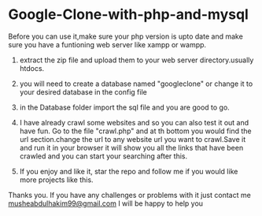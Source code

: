 # Google-Clone-with-php-and-mysql
Before you can use it,make sure your php version is upto date and make sure you have a funtioning web server like xampp or wampp.

1. extract the zip file and upload them to your web server directory.usually htdocs.

2. you will need to create a database named "googleclone" or change it to your desired database in the config file

3. in the Database folder import the sql file and you are good to go.

4. I have already crawl some websites and so you can also test it out and have fun.
Go to the file "crawl.php" and at th bottom you would find the url section.change the url to any website url you want to crawl.Save it and run it in your browser it will show you all the links that have been crawled and you can start your searching after this.


5. If you enjoy and like it, star the repo and follow me if you would like more projects like this.

Thanks you.
If you have any challenges or problems with it just contact me 
musheabdulhakim99@gmail.com
I will be happy to help you
